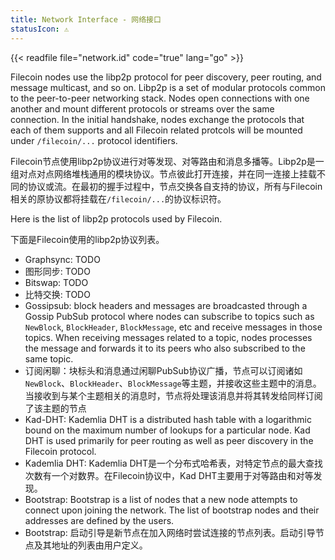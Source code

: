 ```yaml
---
title: Network Interface - 网络接口
statusIcon: ⚠️
---
```


{{< readfile file="network.id" code="true" lang="go" >}}


Filecoin nodes use the libp2p protocol for peer discovery, peer routing, and message multicast, and so on. Libp2p is a set of modular protocols common to the peer-to-peer networking stack. Nodes open connections with one another and mount different protocols or streams over the same connection. In the initial handshake, nodes exchange the protocols that each of them supports and all Filecoin related protcols will be mounted under `/filecoin/...` protocol identifiers.

Filecoin节点使用libp2p协议进行对等发现、对等路由和消息多播等。Libp2p是一组对点对点网络堆栈通用的模块协议。节点彼此打开连接，并在同一连接上挂载不同的协议或流。在最初的握手过程中，节点交换各自支持的协议，所有与Filecoin相关的原协议都将挂载在`/filecoin/...`的协议标识符。

Here is the list of libp2p protocols used by Filecoin.

下面是Filecoin使用的libp2p协议列表。

- Graphsync: TODO
- 图形同步: TODO
- Bitswap:  TODO
- 比特交换:  TODO
- Gossipsub: block headers and messages are broadcasted through a Gossip PubSub protocol where nodes can subscribe to topics such as `NewBlock`, `BlockHeader`, `BlockMessage`, etc and receive messages in those topics. When receiving messages related to a topic, nodes processes the message and forwards it to its peers who also subscribed to the same topic.
- 订阅闲聊：块标头和消息通过闲聊PubSub协议广播，节点可以订阅诸如`NewBlock`、`BlockHeader`、`BlockMessage`等主题，并接收这些主题中的消息。当接收到与某个主题相关的消息时，节点将处理该消息并将其转发给同样订阅了该主题的节点
- Kad-DHT: Kademlia DHT is a distributed hash table with a logarithmic bound on the maximum number of lookups for a particular node. Kad DHT is used primarily for peer routing as well as peer discovery in the Filecoin protocol.
- Kademlia DHT: Kademlia DHT是一个分布式哈希表，对特定节点的最大查找次数有一个对数界。在Filecoin协议中，Kad DHT主要用于对等路由和对等发现。
- Bootstrap: Bootstrap is a list of nodes that a new node attempts to connect upon joining the network. The list of bootstrap nodes and their addresses are defined by the users.
- Bootstrap: 启动引导是新节点在加入网络时尝试连接的节点列表。启动引导节点及其地址的列表由用户定义。
